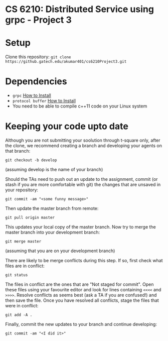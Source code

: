 # CS 6210: Distributed Service using grpc - Project 3

# Setup
Clone this repository:
`git clone https://github.gatech.edu/akumar401/cs6210Project3.git`

# Dependencies
  - `grpc` [How to Install](https://github.com/grpc/grpc/blob/master/INSTALL.md)
  - `protocol buffer` [How to Install](https://github.com/google/protobuf/blob/master/src/README.md)
  - You need to be able to compile c++11 code on your Linux system

# Keeping your code upto date
Although you are not submitting your soolution through t-square only, after the clone, we recommend creating a branch and developing your agents on that branch:

`git checkout -b develop`

(assuming develop is the name of your branch)

Should the TAs need to push out an update to the assignment, commit (or stash if you are more comfortable with git) the changes that are unsaved in your repository:

`git commit -am "<some funny message>"`

Then update the master branch from remote:

`git pull origin master`

This updates your local copy of the master branch. Now try to merge the master branch into your development branch:

`git merge master`

(assuming that you are on your development branch)

There are likely to be merge conflicts during this step. If so, first check what files are in conflict:

`git status`

The files in conflict are the ones that are "Not staged for commit". Open these files using your favourite editor and look for lines containing `<<<<` and `>>>>`. Resolve conflicts as seems best (ask a TA if you are confused!) and then save the file. Once you have resolved all conflicts, stage the files that were in conflict:

`git add -A .`

Finally, commit the new updates to your branch and continue developing:

`git commit -am "<I did it>"`
